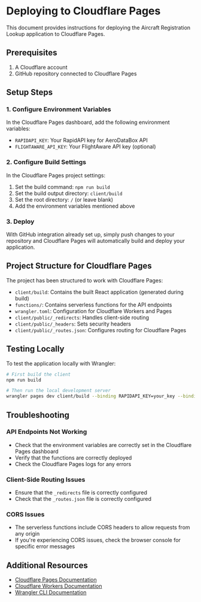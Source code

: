 # Deploying to Cloudflare Pages

This document provides instructions for deploying the Aircraft Registration Lookup application to Cloudflare Pages.

## Prerequisites

1. A Cloudflare account
2. GitHub repository connected to Cloudflare Pages

## Setup Steps

### 1. Configure Environment Variables

In the Cloudflare Pages dashboard, add the following environment variables:

- `RAPIDAPI_KEY`: Your RapidAPI key for AeroDataBox API
- `FLIGHTAWARE_API_KEY`: Your FlightAware API key (optional)

### 2. Configure Build Settings

In the Cloudflare Pages project settings:

1. Set the build command: `npm run build`
2. Set the build output directory: `client/build`
3. Set the root directory: `/` (or leave blank)
4. Add the environment variables mentioned above

### 3. Deploy

With GitHub integration already set up, simply push changes to your repository and Cloudflare Pages will automatically build and deploy your application.

## Project Structure for Cloudflare Pages

The project has been structured to work with Cloudflare Pages:

- `client/build`: Contains the built React application (generated during build)
- `functions/`: Contains serverless functions for the API endpoints
- `wrangler.toml`: Configuration for Cloudflare Workers and Pages
- `client/public/_redirects`: Handles client-side routing
- `client/public/_headers`: Sets security headers
- `client/public/_routes.json`: Configures routing for Cloudflare Pages

## Testing Locally

To test the application locally with Wrangler:

```bash
# First build the client
npm run build

# Then run the local development server
wrangler pages dev client/build --binding RAPIDAPI_KEY=your_key --binding FLIGHTAWARE_API_KEY=your_key
```

## Troubleshooting

### API Endpoints Not Working

- Check that the environment variables are correctly set in the Cloudflare Pages dashboard
- Verify that the functions are correctly deployed
- Check the Cloudflare Pages logs for any errors

### Client-Side Routing Issues

- Ensure that the `_redirects` file is correctly configured
- Check that the `_routes.json` file is correctly configured

### CORS Issues

- The serverless functions include CORS headers to allow requests from any origin
- If you're experiencing CORS issues, check the browser console for specific error messages

## Additional Resources

- [Cloudflare Pages Documentation](https://developers.cloudflare.com/pages/)
- [Cloudflare Workers Documentation](https://developers.cloudflare.com/workers/)
- [Wrangler CLI Documentation](https://developers.cloudflare.com/workers/wrangler/)
